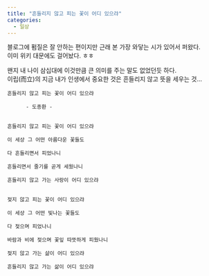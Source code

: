 ```yaml
---
title: "흔들리지 않고 피는 꽃이 어디 있으랴"
categories:
  - 일상
---
```


블로그에 펌질은 잘 안하는 편이지만 근래 본 가장 와닿는 시가 있어서 퍼왔다.   
이미 위키 대문에도 걸어놨다. ㅎㅎ  

왠지 내 나이 삼십대에 이것만큼 큰 의미를 주는 말도 없었던듯 하다.  
이립(而立)의 지금 내가 인생에서 중요한 것은 흔들리지 않고 뜻을 세우는 것...  

```
흔들리지 않고 피는 꽃이 어디 있으랴 

      - 도종환 - 

  
흔들리지 않고 피는 꽃이 어디 있으랴

이 세상 그 어떤 아름다운 꽃들도

다 흔들리면서 피었나니

흔들리면서 줄기를 곧게 세웠나니

흔들리지 않고 가는 사랑이 어디 있으랴
 
 
젖지 않고 피는 꽃이 어디 있으랴

이 세상 그 어떤 빛나는 꽃들도

다 젖으며 피었나니

바람과 비에 젖으며 꽃잎 따뜻하게 피웠나니

젖지 않고 가는 삶이 어디 있으랴

흔들리지 않고 가는 삶이 어디 있으랴
```
